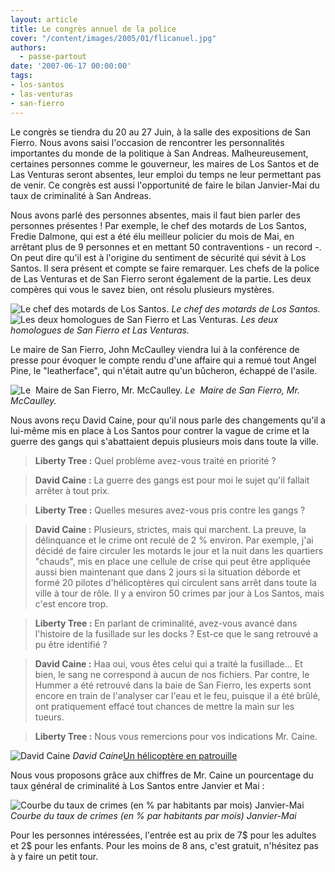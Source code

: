 ```yaml
---
layout: article
title: Le congrès annuel de la police
cover: "/content/images/2005/01/flicanuel.jpg"
authors:
  - passe-partout
date: '2007-06-17 00:00:00'
tags:
- los-santos
- las-venturas
- san-fierro
---
```


Le congrès se tiendra du 20 au 27 Juin, à la salle des expositions de San Fierro. Nous avons saisi l'occasion de rencontrer les personnalités importantes du monde de la politique à San Andreas. Malheureusement, certaines personnes comme le gouverneur, les maires de Los Santos et de Las Venturas seront absentes, leur emploi du temps ne leur permettant pas de venir. Ce congrès est aussi l'opportunité de faire le bilan Janvier-Mai du taux de criminalité à San Andreas.

Nous avons parlé des personnes absentes, mais il faut bien parler des personnes présentes ! Par exemple, le chef des motards de Los Santos, Fredie Dalmone, qui est a été élu meilleur policier du mois de Mai, en arrêtant plus de 9 personnes et en mettant 50 contraventions - un record -. On peut dire qu'il est à l'origine du sentiment de sécurité qui sévit à Los Santos. Il sera présent et compte se faire remarquer. Les chefs de la police de Las Venturas et de San Fierro seront également de la partie. Les deux compères qui vous le savez bien, ont résolu plusieurs mystères.

![Le chef des motards de Los Santos.](/content/images/2005/01/flicanuel1.jpg)
_Le chef des motards de Los Santos._[](/content/images/2005/01/flicanuel3.jpg)
![Les deux homologues de San Fierro et Las Venturas.](/content/images/2005/01/flicanuel4.jpg)
_Les deux homologues de San Fierro et Las Venturas._

Le maire de San Fierro, John McCaulley viendra lui à la conférence de presse pour évoquer le compte rendu d'une affaire qui a remué tout Angel Pine, le "leatherface", qui n'était autre qu'un bûcheron, échappé de l'asile.

![Le  Maire de San Fierro, Mr. McCaulley.](/content/images/2005/01/flicanuel2.jpg)
_Le  Maire de San Fierro, Mr. McCaulley._

Nous avons reçu David Caine, pour qu'il nous parle des changements qu'il a lui-même mis en place à Los Santos pour contrer la vague de crime et la guerre des gangs qui s'abattaient depuis plusieurs mois dans toute la ville.

> **Liberty Tree :** Quel problème avez-vous traité en priorité ?

> **David Caine :** La guerre des gangs est pour moi le sujet qu'il fallait arrêter à tout prix.

> **Liberty Tree :** Quelles mesures avez-vous pris contre les gangs ?

> **David Caine :** Plusieurs, strictes, mais qui marchent. La preuve, la délinquance et le crime ont reculé de 2 % environ. Par exemple, j'ai décidé de faire circuler les motards le jour et la nuit dans les quartiers "chauds", mis en place une cellule de crise qui peut être appliquée aussi bien maintenant que dans 2 jours si la situation déborde et formé 20 pilotes d'hélicoptères qui circulent sans arrêt dans toute la ville à tour de rôle. Il y a environ 50 crimes par jour à Los Santos, mais c'est encore trop.

> **Liberty Tree :** En parlant de criminalité, avez-vous avancé dans l'histoire de la fusillade sur les docks ? Est-ce que le sang retrouvé a pu être identifié ?

> **David Caine :** Haa oui, vous êtes celui qui a traité la fusillade... Et bien, le sang ne correspond à aucun de nos fichiers. Par contre, le Hummer a été retrouvé dans la baie de San Fierro, les experts sont encore en train de l'analyser car l'eau et le feu, puisque il a été brûlé, ont pratiquement effacé tout chances de mettre la main sur les tueurs.

> **Liberty Tree :** Nous vous remercions pour vos indications Mr. Caine.

![David Caine](/content/images/2005/01/flicanuel5.jpg)
_David Caine_[Un hélicoptère en patrouille](/content/images/2005/01/flicanuel6.jpg)

Nous vous proposons grâce aux chiffres de Mr. Caine un pourcentage du taux général de criminalité à Los Santos entre Janvier et Mai :

![Courbe du taux de crimes (en % par habitants par mois) Janvier-Mai](/content/images/2005/01/courbeannuel.jpg)
_Courbe du taux de crimes (en % par habitants par mois) Janvier-Mai_

Pour les personnes intéressées, l'entrée est au prix de 7$ pour les adultes et 2$ pour les enfants. Pour les moins de 8 ans, c'est gratuit, n'hésitez pas à y faire un petit tour.